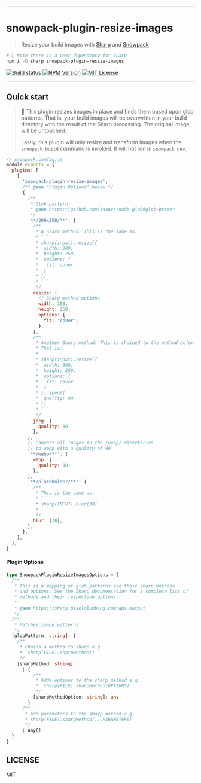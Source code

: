 <hr/>

# snowpack-plugin-resize-images

> Resize your build images with [Sharp](https://sharp.pixelplumbing.com/api-constructor) and [Snowpack](https://snowpack.dev)

```sh
# 🔆 Note there is a peer dependency for Sharp
npm i -D sharp snowpack-plugin-resize-images
```

<p>
  <!--
  <a aria-label="Code coverage report" href="https://codecov.io/gh/jaredLunde/snowpack-plugin-resize-images">
    <img alt="Code coverage" src="https://img.shields.io/codecov/c/gh/jaredLunde/snowpack-plugin-resize-images?style=for-the-badge&labelColor=24292e">
  </a>
  -->
  <a aria-label="Build status" href="https://travis-ci.com/jaredLunde/snowpack-plugin-resize-images">
    <img alt="Build status" src="https://img.shields.io/travis/com/jaredLunde/snowpack-plugin-resize-images?style=for-the-badge&labelColor=24292e">
  </a>
  <a aria-label="NPM version" href="https://www.npmjs.com/package/snowpack-plugin-resize-images">
    <img alt="NPM Version" src="https://img.shields.io/npm/v/snowpack-plugin-resize-images?style=for-the-badge&labelColor=24292e">
  </a>
  <a aria-label="License" href="https://jaredlunde.mit-license.org/">
    <img alt="MIT License" src="https://img.shields.io/npm/l/snowpack-plugin-resize-images?style=for-the-badge&labelColor=24292e">
  </a>
</p>

---

## Quick start

> 🔆 This plugin resizes images in place and finds them based upon
> glob patterns. That is, your build images will be overwritten in your
> build directory with the result of the Sharp processing. The original
> image will be untouched.
>
> Lastly, this plugin will only resize and transform images when the
> `snowpack build` command is invoked. It will not run in `snowpack dev`.

````js
// snowpack.config.js
module.exports = {
  plugins: [
    [
      'snowpack-plugin-resize-images',
      /** @see "Plugin Options" below */
      {
        /**
         * Glob pattern
         * @see https://github.com/isaacs/node-glob#glob-primer
         */
        '**/300x250/**': {
          /**
           * A Sharp method. This is the same as:
           * ```
           * sharp(input).resize({
           *  width: 300,
           *  height: 250,
           *  options: {
           *   fit: cover
           *  }
           * })
           * ```
           */
          resize: {
            // Sharp method options
            width: 300,
            height: 250,
            options: {
              fit: 'cover',
            },
          },
          /**
           * Another Sharp method. This is chained to the method before it.
           * That is:
           * ```
           * sharp(input).resize({
           *  width: 300,
           *  height: 250,
           *  options: {
           *   fit: cover
           *  }
           * }).jpeg({
           *  quality: 90
           * })
           * ```
           */
          jpeg: {
            quality: 90,
          },
        },
        // Convert all images in the /webp/ directories
        // to webp with a quality of 90
        '**/webp/**': {
          webp: {
            quality: 90,
          },
        },
        '**/placeholder/**': {
          /**
           * This is the same as:
           * ```
           * sharp(INPUT).blur(30)
           * ```
           */
          blur: [30],
        },
      },
    ],
  ],
}
````

#### Plugin Options

```typescript
type SnowpackPluginResizeImagesOptions = {
  /**
   * This is a mapping of glob patterns and their sharp methods
   * and options. See the Sharp documentation for a complete list of
   * methods and their respective options.
   *
   * @see https://sharp.pixelplumbing.com/api-output
   */
  /**
   * Matches image patterns
   */
  [globPattern: string]: {
    /**
     * Chains a method to sharp e.g.
     * `sharp(FILE).sharpMethod()`
     */
    [sharpMethod: string]:
      | {
          /**
           * Adds options to the sharp method e.g.
           * `sharp(FILE).sharpMethod(OPTIONS)`
           */
          [sharpMethodOption: string]: any
        }
      /**
       * Add parameters to the sharp method e.g.
       * sharp(FILE).sharpMethod(...PARAMETERS)
       */
      | any[]
  }
}
```

## LICENSE

MIT
